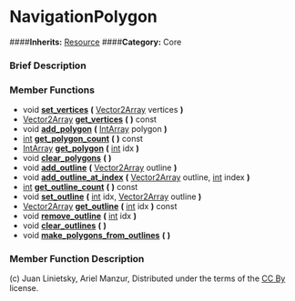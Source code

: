 #  NavigationPolygon  
####**Inherits:** [Resource](class_resource)
####**Category:** Core

###  Brief Description  


###  Member Functions 
  * void  **[set&#95;vertices](#set_vertices)**  **(** [Vector2Array](class_vector2array) vertices  **)**
  * [Vector2Array](class_vector2array)  **[get&#95;vertices](#get_vertices)**  **(** **)** const
  * void  **[add&#95;polygon](#add_polygon)**  **(** [IntArray](class_intarray) polygon  **)**
  * [int](class_int)  **[get&#95;polygon&#95;count](#get_polygon_count)**  **(** **)** const
  * [IntArray](class_intarray)  **[get&#95;polygon](#get_polygon)**  **(** [int](class_int) idx  **)**
  * void  **[clear&#95;polygons](#clear_polygons)**  **(** **)**
  * void  **[add&#95;outline](#add_outline)**  **(** [Vector2Array](class_vector2array) outline  **)**
  * void  **[add&#95;outline&#95;at&#95;index](#add_outline_at_index)**  **(** [Vector2Array](class_vector2array) outline, [int](class_int) index  **)**
  * [int](class_int)  **[get&#95;outline&#95;count](#get_outline_count)**  **(** **)** const
  * void  **[set&#95;outline](#set_outline)**  **(** [int](class_int) idx, [Vector2Array](class_vector2array) outline  **)**
  * [Vector2Array](class_vector2array)  **[get&#95;outline](#get_outline)**  **(** [int](class_int) idx  **)** const
  * void  **[remove&#95;outline](#remove_outline)**  **(** [int](class_int) idx  **)**
  * void  **[clear&#95;outlines](#clear_outlines)**  **(** **)**
  * void  **[make&#95;polygons&#95;from&#95;outlines](#make_polygons_from_outlines)**  **(** **)**

###  Member Function Description  


(c) Juan Linietsky, Ariel Manzur, Distributed under the terms of the [CC By](https://creativecommons.org/licenses/by/3.0/legalcode) license.
